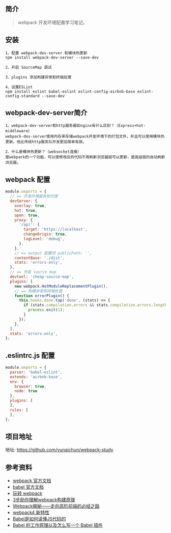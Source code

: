 ## 简介

> webpack 开发环境配置学习笔记。

## 安装

```text
1、配置 webpack-dev-server 和模块热更新
npm install webpack-dev-server --save-dev

2、开启 SourceMap 调试

3、plugins 添加构建异常和终端处理

4、设置ESLint
npm install eslint babel-eslint eslint-config-airbnb-base eslint-config-standard --save-dev
```

## webpack-dev-server简介

```text
1、webpack-dev-server和http服务器如nginx有什么区别？（Express+hot-middleware）
webpack-dev-server使用内存来存储webpack开发环境下的打包文件，并且可以使用模块热更新，他比传统http服务队开发更加简单有效。

2、什么是模块热更新？（websocket连接）
是webpack的一个功能，可以使修改后的代码不用刷新浏览器就可以更新，是高级版的自动刷新浏览器。
```

## webpack 配置

```js
module.exports = {
  // == 开发环境服务和代理
  devServer: {
    overlay: true,
    hot: true,
    open: true,
    proxy: {
      '/api': {
        target: 'https://localhost',
        changeOrigin: true,
        logLevel: 'debug',
      },
    },
    // == output 配置项 publicPath: '',
    contentBase: './dist',
    stats: 'errors-only',
  },
  // == 开启 source map
  devtool: 'cheap-source-map',
  plugins: [
    new webpack.HotModuleReplacementPlugin(),
    // == 构建异常和终端处理
    function errorPlugin() {
      this.hooks.done.tap('done', (stats) => {
        if (stats.compilation.errors && stats.compilation.errors.length && process.argv.indexOf('--watch') === -1) {
          process.exit(1);
        }
      });
    },
  ],
  stats: 'errors-only',
};
```

## .eslintrc.js 配置

```js
module.exports = {
  parser: 'babel-eslint',
  extends: 'airbnb-base',
  env: {
    browser: true,
    node: true
  },
  plugins: [
  ],
  rules: [
  ],
};
```

## 项目地址

地址: https://github.com/yunaichun/webpack-study

## 参考资料

- [webpack 官方文档](https://webpack.js.org/)
- [babel 官方文档](https://babeljs.io/)
- [玩转 webpack](https://time.geekbang.org/course/intro/100028901)
- [3步助你理解webpack构建原理](https://learn.kaikeba.com/catalog/211875)
- [Webpack揭秘——走向高阶前端的必经之路 ](https://juejin.im/post/6844903685407916039)
- [webpack4 新特性](https://lz5z.com/webpack4-new/)
- [Babel是如何读懂JS代码的](https://zhuanlan.zhihu.com/p/27289600)
- [Babel 的工作原理以及怎么写一个 Babel 插件](https://cloud.tencent.com/developer/article/1520124)
